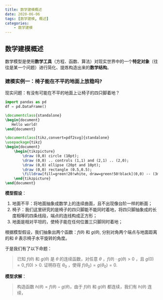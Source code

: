```yaml
---
title: 数学建模概述
date: 2020-06-06
tags: [数学建模, 概述]
categories: 
    - 数学建模
---
```


## 数学建模概述

数学模型是使用**数学工具**（方程、函数、算法）对现实世界中的一个**特定对象**（往往是某一个问题）进行简化、提炼构造出来的**数学结构**。

### 建模实例一：椅子能在不平的地面上放稳吗?

现实问题：有没有可能在不平的地面上让椅子的四只脚着地？

``` Python
import pandas as pd
df = pd.DataFrame()
```

```latex {cmd=true}
\documentclass{standalone}
\begin{document}
   Hello world!
\end{document}
```

```latex {cmd=true}
\documentclass[tikz,convert=pdf2svg]{standalone}
\usepackage{tikz}
\begin{document}
    \begin{tikzpicture}
        \draw (0,0) circle (10pt);
        \draw (0,0) .. controls (1,1) and (2,1) .. (2,0);
        \draw (0,0) ellipse (20pt and 10pt);
        \draw (0,0) rectangle (0.5,0.5);
        \filldraw[fill=green!20!white, draw=green!50!black](0,0) -- (3mm,0mm) arc (0:30:3mm) -- cycle;
    \end{tikzpicture}
\end{document}
```

**模型假设**：

 1. 地面不平：将地面抽象成数学上的连续曲面，且不出现像台阶一样的断面；
 2. 椅子：我们这里研究的是椅子的四只脚能不能同时着地，将四只脚抽象成的长度相等的四条线段，端点的连线构成正方形；
 3. 地面是相对平坦的，使椅子能在任何位置三只脚同时着地；

根据模型假设，我们抽象出两个函数：$f(\theta)$ 和 $g(\theta)$, 分别对角两个端点与地面距离的和 $\theta$ 表示椅子水平旋转的角度。

于是我们有了以下命题：
> 已知 $f(\theta)$ 和 $g(\theta)$ 是 $\theta$ 的连续函数，对任意 $\theta$ ，$f(\theta) \cdot g(\theta) \gt 0$ ，且 $g(0) = 0, f(0) > 0$. 证明存在 $\theta_0$ ，使得 $f(\theta_0) = g(\theta_0) = 0$.

**模型求解**：
> 构造函数 $h(\theta) = f(\theta) - g(\theta)$，由于 $f(\theta)$ 和 $g(\theta)$ 都连续，我们有 $h(\theta)$ 连续，